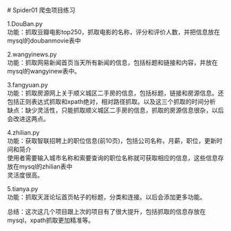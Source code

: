 
﻿# Spider01
爬虫项目练习<br/>

1.DouBan.py<br/>
  功能：抓取豆瓣电影top250，抓取电影的名称，评分和评价人数，并把信息放在mysql的doubanmovie表中<br/>

2.wangyinews.py<br/>
  功能：抓取网易新闻首页当天所有新闻的信息，包括标题和链接和内容，并放在mysql的wangyinew表中。<br/>

3.fangyuan.py<br/>
  功能：抓取房源网上关于顺义城区二手房的信息，包括标题，链接和房源信息。还包括正则表达式抓取和xpath绝对，相对路径抓取。以及这三个抓取的时间分析<br/>
  缺点：缺少灵活性，只能抓取顺义城区二手房的信息，抓取的房源信息很杂，以后会改进这两点。<br/>
 
4.zhilian.py<br/>
 功能：获取智联招聘上的职位信息(前10页)，包括公司名称，月薪，职位，更新时间和简介<br/>
	使用者需要输入城市名称和索要查询的职位名称就可获取相应的信息，这些信息存放在mysql的zhilian表中<br/>
	灵活度很高。<br/>
	
5.tianya.py<br/>
功能：抓取天涯论坛首页帖子的标题，分类和连接。以后会添加更多功能。<br/>

总结：这次这几个项目跟上次的项目有了很大提升，包括抓取的信息存放在mysql，xpath抓取更加精准等。<br/>

